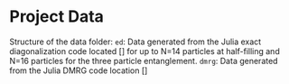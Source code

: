 # Project Data

Structure of the data folder:
`ed`: Data generated from the Julia exact diagonalization code located [] for up to N=14 particles at half-filling and N=16 particles for the three particle entanglement.
`dmrg`: Data generated from the Julia DMRG code location []